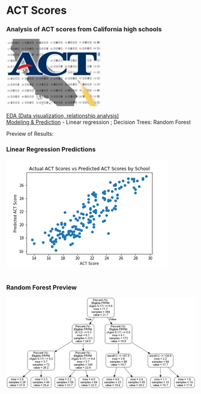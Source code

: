 # ACT Scores
### Analysis of ACT scores from California high schools

![act](act.jpg)
<br>


[EDA (Data visualization, relationship analysis)](act_scores.ipynb)
<br>
[Modeling & Prediction](act_scores_ml_model.ipynb) - Linear regression ; Decision Trees: Random Forest

Preview of Results:
<br>
### Linear Regression Predictions
![](actualvpredicted.png)
<br>
<br>
### Random Forest Preview
![](small_tree.png)
